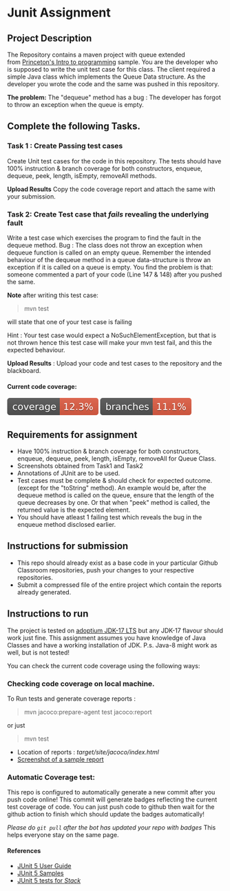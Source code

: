 # Junit Assignment
## Project Description

The Repository contains a maven project with queue extended from [Princeton's Intro to programming](https://introcs.cs.princeton.edu/java/43stack/) sample.
You are the developer who is supposed to write the unit test case for this class.
The client required a simple Java class which implements the Queue Data structure. As the developer you wrote the code and the same was pushed in this repository.

**The problem:** The "dequeue" method has a bug : The developer has forgot to throw an exception when the queue is empty.

## Complete the following Tasks.
### Task 1 : Create Passing test cases
Create Unit test cases for the code in this repository. The tests should have 100% instruction & branch coverage for both constructors, enqueue, dequeue, peek, length, isEmpty, removeAll methods.

**Upload Results** Copy the code coverage report and attach the same with your submission.


### Task 2:  Create Test case that *fails* revealing the underlying fault
Write a test case which exercises the program to find the fault in the dequeue method. 
Bug : The class does not throw an exception when dequeue function is called on an empty queue. Remember the intended behaviour of the dequeue method in a queue data-structure is throw an exception if it is called on a queue is empty. You find the problem is that: someone commented a part of your code (Line 147 & 148) after you pushed the same.

**Note** after writing this test case: 

> mvn test

will state that one of your test case is failing

Hint : Your test case would expect a NoSuchElementException, but that is not thrown hence this test case will make your mvn test fail, and this the expected behaviour.

**Upload Results** : Upload your code and test cases to the repository and the blackboard.


#### Current code coverage: 
![Instructions Coverage](.github/badges/jacoco.svg "Instructions Coverage Jacoco")
![Branch Coverage](.github/badges/branches.svg "Branch Coverage Jacoco")

## Requirements for assignment

* Have 100% instruction & branch coverage for both constructors, enqueue, dequeue, peek, length, isEmpty, removeAll for Queue Class.
* Screenshots obtained from Task1 and Task2
* Annotations of JUnit are to be used.
* Test cases must be complete & should check for expected outcome. (except for the "toString" method). An example would be, after the dequeue method is called on the queue, ensure that the length of the queue decreases by one. Or that when "peek" method is called, the returned value is the expected element.
* You should have atleast 1 failing test which reveals the bug in the enqueue method disclosed earlier.
## Instructions for submission

* This repo should already exist as a base code in your particular Github Classroom repositories, push your changes to your respective repositories.
* Submit a compressed file of the entire project which contain the reports already generated.
## Instructions to run
The project is tested on [adoptium JDK-17 LTS](https://adoptium.net) but any JDK-17 flavour should work just fine.
This assignment assumes you have knowledge of Java Classes and have a working installation of JDK. P.s. Java-8 might work as well, but is not tested!


You can check the current code coverage using the following ways:
### Checking code coverage on local machine.
To Run tests and generate coverage reports :

> mvn jacoco:prepare-agent test jacoco:report

or just 

> mvn test
* Location of reports : *target/site/jacoco/index.html*
* [Screenshot of a sample report](https://github.com/ninadpchaudhari/JUnit-Assignment/blob/master/jacoco-report-sample.png?raw=true) 

### Automatic Coverage test: 
This repo is configured to automatically generate a new commit after you push code online!
This commit will generate badges reflecting the current test coverage of code.
You can just push code to github then wait for the github action to finish
which should update the badges automatically! 

*Please do `git pull` after the bot has updated your repo with badges*
This helps everyone stay on the same page.


#### References
* [JUnit 5 User Guide](https://junit.org/junit5/docs/current/user-guide)
* [JUnit 5 Samples](https://github.com/junit-team/junit5-samples)
* [JUnit 5 tests for *Stack*](https://github.com/junit-team/junit5/blob/master/documentation/src/test/java/example/TestingAStackDemo.java)
